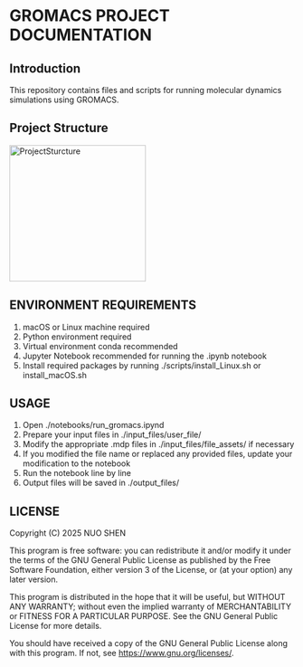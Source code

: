 # GROMACS PROJECT DOCUMENTATION

## Introduction

This repository contains files and scripts for running molecular dynamics simulations using GROMACS.

## Project Structure
<img width="241" alt="ProjectSturcture" src="https://github.com/user-attachments/assets/fc5b792f-ecc2-485a-bcee-148e83108721" />




## ENVIRONMENT REQUIREMENTS

1. macOS or Linux machine required
2. Python environment required
3. Virtual environment conda recommended
4. Jupyter Notebook recommended for running the .ipynb notebook
5. Install required packages by running ./scripts/install_Linux.sh or install_macOS.sh

## USAGE

1. Open ./notebooks/run_gromacs.ipynd
2. Prepare your input files in ./input_files/user_file/
3. Modify the appropriate .mdp files in ./input_files/file_assets/ if necessary
4. If you modified the file name or replaced any provided files, update your modification to the notebook
5. Run the notebook line by line
6. Output files will be saved in ./output_files/

## LICENSE

Copyright (C) 2025 NUO SHEN

This program is free software: you can redistribute it and/or modify
it under the terms of the GNU General Public License as published by
the Free Software Foundation, either version 3 of the License, or
(at your option) any later version.

This program is distributed in the hope that it will be useful,
but WITHOUT ANY WARRANTY; without even the implied warranty of
MERCHANTABILITY or FITNESS FOR A PARTICULAR PURPOSE. See the
GNU General Public License for more details.

You should have received a copy of the GNU General Public License
along with this program. If not, see <https://www.gnu.org/licenses/>.
